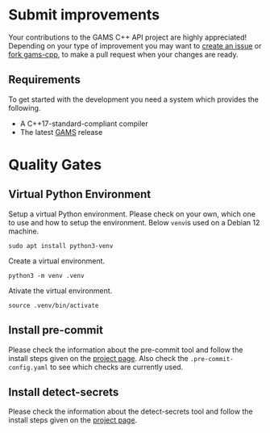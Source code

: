 # Submit improvements

Your contributions to the GAMS C++ API project are highly appreciated! Depending on
your type of improvement you may want to [create an issue](https://help.github.com/en/articles/creating-an-issue)
or [fork gams-cpp](https://guides.github.com/activities/forking/), to make a pull
request when your changes are ready.

## Requirements

To get started with the development you need a system which provides the following.

* A C++17-standard-compliant compiler
* The latest [GAMS](https://www.gams.com/download/) release

# Quality Gates

## Virtual Python Environment

Setup a virtual Python environment. Please check on your own, which one to use and how to setup the environment. Below `venv`is used on a Debian 12 machine.

```
sudo apt install python3-venv
```

Create a virtual environment.

```
python3 -m venv .venv
```

Ativate the virtual environment.

```
source .venv/bin/activate
```

## Install pre-commit

Please check the information about the pre-commit tool and follow the install steps given on the [project page](https://pre-commit.com/). Also check the `.pre-commit-config.yaml` to see which checks are currently used.

## Install detect-secrets

Please check the information about the detect-secrets tool and follow the install steps given on the [project page](hhttps://github.com/Yelp/detect-secrets).
